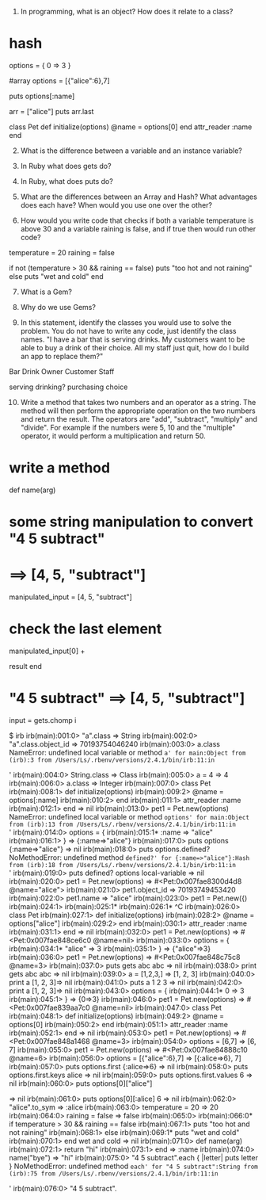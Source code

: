 1) In programming, what is an object? How does it relate to a class?

# hash
options = {
  0 => 3
}

#array
options = [{"alice":6},7]

puts options[:name]

arr = ["alice"]
puts arr.last


class Pet
  def initialize(options)
    @name = options[0]
  end
  attr_reader :name
end


2) What is the difference between a variable and an instance variable?


3) In Ruby what does gets do?


4) In Ruby, what does puts do?


5) What are the differences between an Array and Hash? What advantages does each have? When would you use one over the other?


6) How would you write code that checks if both a variable temperature is above 30 and a variable raining is false, and if true then would run other code?

temperature = 20
raining = false

if not (temperature > 30 && raining == false)
  puts "too hot and not raining"
else
  puts "wet and cold"
end

7) What is a Gem?


8) Why do we use Gems?


9) In this statement, identify the classes you would use to solve the problem. You do not have to write any code, just identify the class names.
"I have a bar that is serving drinks. My customers want to be able to buy a drink of their choice. All my staff just quit, how do I build an app to replace them?"

Bar
Drink
Owner
Customer
Staff

serving
drinking?
purchasing
choice


10) Write a method that takes two numbers and an operator as a string. The method will then perform the appropriate operation on the two numbers and return the result.
The operators are "add", "subtract", "multiply" and "divide".
For example if the numbers were 5, 10 and the "multiple" operator, it would perform a multiplication and return 50.

# write a method
def name(arg)
  # some string manipulation to convert "4 5 subtract" 
  # ==> [4, 5, "subtract"]
  manipulated_input = [4, 5, "subtract"]

  # check the last element 
  manipulated_input[0] + 



  result 
end
# "4 5 subtract"  ==> [4, 5, "subtract"]
input = gets.chomp
i 







$ irb
irb(main):001:0> "a".class
=> String
irb(main):002:0> "a".class.object_id
=> 70193754046240
irb(main):003:0> a.class
NameError: undefined local variable or method `a' for main:Object
  from (irb):3
  from /Users/Ls/.rbenv/versions/2.4.1/bin/irb:11:in `<main>'
irb(main):004:0> String.class
=> Class
irb(main):005:0> a = 4
=> 4
irb(main):006:0> a.class
=> Integer
irb(main):007:0> class Pet
irb(main):008:1>   def initialize(options)
irb(main):009:2>     @name = options[:name]
irb(main):010:2>   end
irb(main):011:1>   attr_reader :name
irb(main):012:1> end
=> nil
irb(main):013:0> pet1 = Pet.new(options)
NameError: undefined local variable or method `options' for main:Object
  from (irb):13
  from /Users/Ls/.rbenv/versions/2.4.1/bin/irb:11:in `<main>'
irb(main):014:0> options = {
irb(main):015:1*   :name => "alice"
irb(main):016:1> }
=> {:name=>"alice"}
irb(main):017:0> puts options
{:name=>"alice"}
=> nil
irb(main):018:0> puts options.defined?
NoMethodError: undefined method `defined?' for {:name=>"alice"}:Hash
  from (irb):18
  from /Users/Ls/.rbenv/versions/2.4.1/bin/irb:11:in `<main>'
irb(main):019:0> puts defined? options
local-variable
=> nil
irb(main):020:0> pet1 = Pet.new(options)
=> #<Pet:0x007fae8300d4d8 @name="alice">
irb(main):021:0> pet1.object_id
=> 70193749453420
irb(main):022:0> pet1.name
=> "alice"
irb(main):023:0> pet1 = Pet.new({)
irb(main):024:1> 
irb(main):025:1* 
irb(main):026:1* ^C
irb(main):026:0> class Pet
irb(main):027:1>   def initialize(options)
irb(main):028:2>     @name = options["alice"]
irb(main):029:2>   end
irb(main):030:1>   attr_reader :name
irb(main):031:1> end
=> nil
irb(main):032:0> pet1 = Pet.new(options)
=> #<Pet:0x007fae848ce6c0 @name=nil>
irb(main):033:0> options = {
irb(main):034:1*   "alice" => 3
irb(main):035:1> }
=> {"alice"=>3}
irb(main):036:0> pet1 = Pet.new(options)
=> #<Pet:0x007fae848c75c8 @name=3>
irb(main):037:0> puts gets
abc
abc
=> nil
irb(main):038:0> print gets
abc
abc
=> nil
irb(main):039:0> a = [1,2,3,]
=> [1, 2, 3]
irb(main):040:0> print a
[1, 2, 3]=> nil
irb(main):041:0> puts a
1
2
3
=> nil
irb(main):042:0> print a
[1, 2, 3]=> nil
irb(main):043:0> options = {
irb(main):044:1*   0 => 3
irb(main):045:1> }
=> {0=>3}
irb(main):046:0> pet1 = Pet.new(options)
=> #<Pet:0x007fae839aa7c0 @name=nil>
irb(main):047:0> class Pet
irb(main):048:1>   def initialize(options)
irb(main):049:2>     @name = options[0]
irb(main):050:2>   end
irb(main):051:1>   attr_reader :name
irb(main):052:1> end
=> nil
irb(main):053:0> pet1 = Pet.new(options)
=> #<Pet:0x007fae848a1468 @name=3>
irb(main):054:0> options = [6,7]
=> [6, 7]
irb(main):055:0> pet1 = Pet.new(options)
=> #<Pet:0x007fae84888c10 @name=6>
irb(main):056:0> options = [{"alice":6},7]
=> [{:alice=>6}, 7]
irb(main):057:0> puts options.first
{:alice=>6}
=> nil
irb(main):058:0> puts options.first.keys
alice
=> nil
irb(main):059:0> puts options.first.values
6
=> nil
irb(main):060:0> puts options[0]["alice"]

=> nil
irb(main):061:0> puts options[0][:alice]
6
=> nil
irb(main):062:0> "alice".to_sym
=> :alice
irb(main):063:0> temperature = 20
=> 20
irb(main):064:0> raining = false
=> false
irb(main):065:0> 
irb(main):066:0* if temperature > 30 && raining == false
irb(main):067:1>   puts "too hot and not raining"
irb(main):068:1> else
irb(main):069:1*   puts "wet and cold"
irb(main):070:1> end
wet and cold
=> nil
irb(main):071:0> def name(arg)
irb(main):072:1>   return "hi"
irb(main):073:1> end
=> :name
irb(main):074:0> name("bye")
=> "hi"
irb(main):075:0> "4 5 subtract".each { |letter| puts letter }
NoMethodError: undefined method `each' for "4 5 subtract":String
  from (irb):75
  from /Users/Ls/.rbenv/versions/2.4.1/bin/irb:11:in `<main>'
irb(main):076:0> "4 5 subtract".
